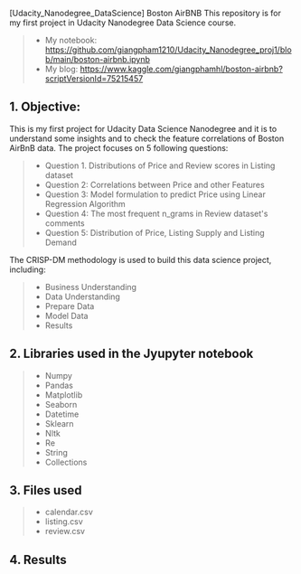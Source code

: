 [Udacity_Nanodegree_DataScience] Boston AirBNB
This repository is for my first project in Udacity Nanodegree Data Science course.

>- My notebook: https://github.com/giangpham1210/Udacity_Nanodegree_proj1/blob/main/boston-airbnb.ipynb
>- My blog: https://www.kaggle.com/giangphamhl/boston-airbnb?scriptVersionId=75215457

## 1.	Objective:
This is my first project for Udacity Data Science Nanodegree and it is to understand some insights and to check the feature correlations of Boston AirBnB data.
The project focuses on 5 following questions:
>- Question 1. Distributions of Price and Review scores in Listing dataset
>- Question 2: Correlations between Price and other Features
>- Question 3: Model formulation to predict Price using Linear Regression Algorithm
>- Question 4: The most frequent n_grams in Review dataset's comments
>- Question 5: Distribution of Price, Listing Supply and Listing Demand

The CRISP-DM methodology is used to build this data science project, including:
>- Business Understanding
>- Data Understanding
>- Prepare Data
>- Model Data
>- Results

## 2.	Libraries used in the Jyupyter notebook
>- Numpy
>- Pandas
>- Matplotlib
>- Seaborn
>- Datetime
>- Sklearn
>- Nltk
>- Re
>- String
>- Collections

## 3. Files used
>- calendar.csv
>- listing.csv
>- review.csv

## 4. Results

